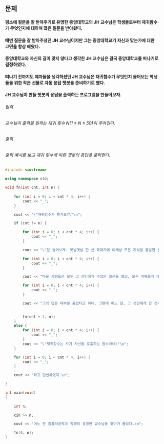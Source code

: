 ## 문제
#### 평소에 질문을 잘 받아주기로 유명한 중앙대학교의 JH 교수님은 학생들로부터 재귀함수가 무엇인지에 대하여 많은 질문을 받아왔다.

#### 매번 질문을 잘 받아주셨던 JH 교수님이지만 그는 중앙대학교가 자신과 맞는가에 대한 고민을 항상 해왔다.

#### 중앙대학교와 자신의 길이 맞지 않다고 생각한 JH 교수님은 결국 중앙대학교를 떠나기로 결정하였다.

#### 떠나기 전까지도 제자들을 생각하셨던 JH 교수님은 재귀함수가 무엇인지 물어보는 학생들을 위한 작은 선물로 자동 응답 챗봇을 준비하기로 했다.

#### JH 교수님이 만들 챗봇의 응답을 출력하는 프로그램을 만들어보자.

###### 입력
###### 교수님이 출력을 원하는 재귀 횟수 N(1 ≤ N ≤ 50)이 주어진다.

###### 출력
###### 출력 예시를 보고 재귀 횟수에 따른 챗봇의 응답을 출력한다.

```c++
#include <iostream>

using namespace std;

void fn(int cnt, int n) {
    
    for (int i = 0; i < cnt * 4; i++) {
        cout << "_";
    }

    cout << "\"재귀함수가 뭔가요?\"\n";

    if (cnt != n) {

        for (int i = 0; i < cnt * 4; i++) {
            cout << "_";
        }

        cout << "\"잘 들어보게. 옛날옛날 한 산 꼭대기에 이세상 모든 지식을 통달한 선인이 있었어.\n";

        for (int i = 0; i < cnt * 4; i++) {
            cout << "_";
        }

        cout << "마을 사람들은 모두 그 선인에게 수많은 질문을 했고, 모두 지혜롭게 대답해 주었지.\n";

        for (int i = 0; i < cnt * 4; i++) {
            cout << "_";
        }

        cout << "그의 답은 대부분 옳았다고 하네. 그런데 어느 날, 그 선인에게 한 선비가 찾아와서 물었어.\"\n";

    
        fn(cnt + 1, n);
    }
    else {
        for (int i = 0; i < cnt * 4; i++) {
            cout << "_";
        }
        cout << "\"재귀함수는 자기 자신을 호출하는 함수라네\"\n";
    }

    for (int i = 0; i < cnt * 4; i++) {
        cout << "_";
    }

    cout << "라고 답변하였지.\n";

}

int main(void)
{
    
    int n;

    cin >> n;

    cout << "어느 한 컴퓨터공학과 학생이 유명한 교수님을 찾아가 물었다.\n";

    fn(0, n);
}
```
